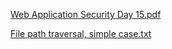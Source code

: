 [Web Application Security Day 15.pdf](https://github.com/fengsujie/Web-Application-Security-Day-15/files/9534900/Web.Application.Security.Day.15.pdf)



[File path traversal, simple case.txt](https://github.com/fengsujie/Web-Application-Security-Day-15/files/9534902/File.path.traversal.simple.case.txt)
